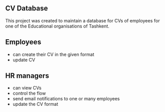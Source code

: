 ## CV Database
This project was created to maintain a database for CVs of employees for one of the Educational organisations of Tashkent.

## Employees 
- can create their CV in the given format
- update CV

## HR managers 
- can view CVs
- control the flow
- send email notifications to one or many employees
- update the CV format
